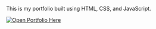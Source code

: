 This is my portfolio built using HTML, CSS, and JavaScript.

[![Open Portfolio Here](https://img.shields.io/badge/Open-Portfolio-blue?style=for-the-badge)](https://shielaonsana.github.io/my-portfolio/)

